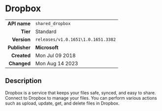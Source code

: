 # Dropbox
| | |
|-:|-|
|**API name**|`shared_dropbox`|
|**Tier**|Standard|
|**Version**|`releases/v1.0.1651\1.0.1651.3382`|
|**Publisher**|**Microsoft**|
|**Created**|Mon Jul 09 2018|
|**Changed**|Mon Aug 14 2023|

## Description
Dropbox is a service that keeps your files safe, synced, and easy to share. Connect to Dropbox to manage your files. You can perform various actions such as upload, update, get, and delete files in Dropbox.
